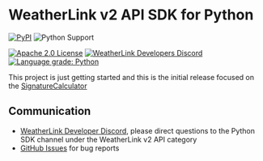 # WeatherLink v2 API SDK for Python

[![PyPI](https://img.shields.io/pypi/v/weatherlink-v2-api-sdk?color=blue&style=flat-square)](https://pypi.org/project/weatherlink-v2-api-sdk/)
![Python Support](https://img.shields.io/pypi/pyversions/weatherlink-v2-api-sdk?color=blue&style=flat-square)

[![Apache 2.0 License](https://img.shields.io/pypi/l/weatherlink_v2_api_sdk?color=blue&style=flat-square)](https://tldrlegal.com/license/apache-license-2.0-(apache-2.0))
[![WeatherLink Developers Discord](https://img.shields.io/discord/882722161641554021?color=blue&label=chat&style=flat-square)](https://discord.gg/D4rCKRqpEM)
[![Language grade: Python](https://img.shields.io/lgtm/grade/python/github/weatherlink/weatherlink-v2-api-sdk-python?color=blue&style=flat-square)](https://lgtm.com/projects/g/weatherlink/weatherlink-v2-api-sdk-python/context:python)


This project is just getting started and this is the initial release focused on the [SignatureCalculator](https://github.com/weatherlink/weatherlink-v2-api-sdk-python/blob/main/src/weatherlink_v2_api_sdk/signature/signature_calculator.py)

## Communication

* [WeatherLink Developer Discord](https://discord.gg/WCEdd2S4Ve), please direct questions to the Python SDK channel under the WeatherLink v2 API category
* [GitHub Issues](https://github.com/weatherlink/weatherlink-v2-api-sdk-python/issues) for bug reports
